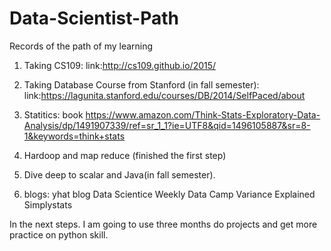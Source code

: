 # Data-Scientist-Path
Records of the path of my learning
1) Taking CS109: 
    link:http://cs109.github.io/2015/
2) Taking Database Course from Stanford (in fall semester):
    link:https://lagunita.stanford.edu/courses/DB/2014/SelfPaced/about
3) Statitics: book https://www.amazon.com/Think-Stats-Exploratory-Data-Analysis/dp/1491907339/ref=sr_1_1?ie=UTF8&qid=1496105887&sr=8-1&keywords=think+stats

4) Hardoop and map reduce (finished the first step)
5) Dive deep to scalar and Java(in fall semester).
6) blogs: 
yhat blog
Data Scientice Weekly
Data Camp
Variance Explained
Simplystats

In the next steps. I am going to use three months do projects and get more practice on python skill. 
